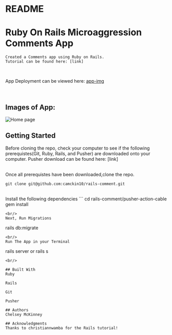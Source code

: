 # README

# Ruby On Rails Microaggression Comments App
	Created a Comments app using Ruby on Rails. 
	Tutorial can be found here: [link]
 
 <br/>

 App Deployment can be viewed here: 
 [app-img](link)
 
 <br/>

 ## Images of App:
 ![Home page](https://drive.google.com/uc?export=view&id=1rJyo12iCAkp7viEQ20KHCXh1ASB4FkE7)
 
 
## Getting Started
Before cloning the repo, check your computer to see if the following prerequistes(Git, Ruby, Rails, and Pusher) are downloaded onto your computer. 
Pusher download can be found here: [link] 

<br/>
Once all prerequistes have been downloaded,clone the repo.

``` 
git clone git@github.com:camckin10/rails-comment.git 
``` 
<br/>
Install the following dependencies
```
cd rails-comment/pusher-action-cable
gem install

```
<br/>
Next, Run Migrations
```
rails db:migrate

```
<br/>
Run The App in your Terminal
```
rails server or rails s 

```
<br/>

## Built With 
Ruby 

Rails

Git

Pusher

## Authors 
Chelsey McKinney

## Acknowledgments
Thanks to christiannwamba for the Rails tutorial! 
